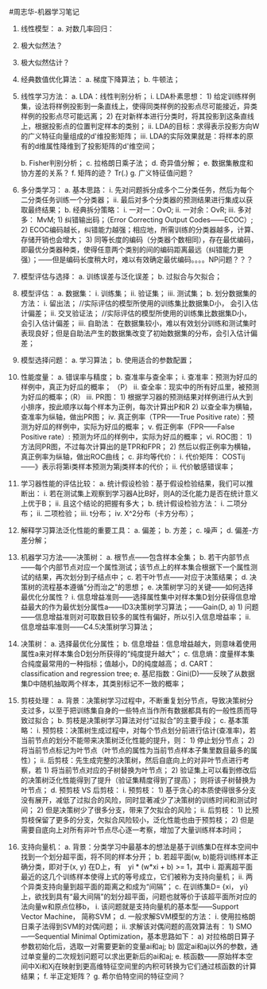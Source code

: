 #周志华-机器学习笔记
1. 线性模型：
	a. 对数几率回归：
2. 极大似然法？
3. 极大似然估计？
4. 经典数值优化算法：
	a. 梯度下降算法；
	b. 牛顿法；
5. 线性学习方法：
	a. LDA：线性判别分析；
		i. LDA朴素思想：
			1) 给定训练样例集，设法将样例投影到一条直线上，使得同类样例的投影点尽可能接近，异类样例的投影点尽可能远离；
			2) 在对新样本进行分类时，将其投影到这条直线上，根据投影点的位置判定样本的类别；
		ii. LDA的目标：求得表示投影方向W的广义特征向量组成的d'维投影矩阵；
		iii. LDA的实际效果就是：将样本的原有的d维属性降维到了投影矩阵的d'维空间；
			
	b. Fisher判别分析；
	c. 拉格朗日乘子法；
	d. 奇异值分解；
	e. 数据集散度和协方差的关系？
	f. 矩阵的迹？ Tr(.)
	g. 广义特征值问题？
6. 多分类学习：
	a. 基本思路：
		i. 先对问题拆分成多个二分类任务，然后为每个二分类任务训练一个分类器；
		ii. 最后对多个分类器的预测结果进行集成以获取最终结果；
	b. 经典拆分策略：
		i. 一对一：OvO;
		ii. 一对余：OvR;
		iii. 多对多： MvM;
			1) 纠错输出码；（Error Correcting Output Codes——ECOC）;
			2) ECOC编码越长，纠错能力越强；相应地，所需训练的分类器越多，计算、存储开销也会增大；
			3) 同等长度的编码（分类器个数相同），存在最优编码，即最优分类器种类，使得任意两个类别的间的编码距离最远（纠错能力更强）；——但是编码长度稍大时，难以有效确定最优编码。。。。NP问题？？？
7. 模型评估与选择：
	a. 训练误差与泛化误差；
	b. 过拟合与欠拟合；
8. 模型评估：
	a. 数据集：
		i. 训练集；
		ii. 验证集；
		iii. 测试集；
	b. 划分数据集的方法：
		i. 留出法；       //实际评估的模型所使用的训练集比数据集D小， 会引入估计偏差；
		ii. 交叉验证法；  //实际评估的模型所使用的训练集比数据集D小， 会引入估计偏差；
		iii. 自助法： 在数据集较小，难以有效划分训练和测试集时表现良好；但是自助法产生的数据集改变了初始数据集的分布，会引入估计偏差；
9.   模型选择问题：
	a. 学习算法；
	b. 使用适合的参数配置；
10. 性能度量：
	a. 错误率与精度；
	b. 查准率与查全率；
		i. 查准率：预测为好瓜的样例中，真正为好瓜的概率； （P）
		ii. 查全率：现实中的所有好瓜里，被预测为好瓜的概率；（R）
		iii. PR图：
			1) 根据学习器的预测结果对样例进行从大到小排序，按此顺序以每个样本为正例，每次计算出P和R
			2) 以查全率为横轴，查准率为纵轴，做出PR图；
		iv. 真正例率（TPR——True Positive rate）：预测为好瓜的样例中，实际为好瓜的概率；
		v. 假正例率（FPR——False Positive rate）: 预测为坏瓜的样例中，实际为好瓜的概率；
		vi. ROC图：
			1) 方法同PR图，不过每次计算出的是TPR和FPR；
			2) 然后以假正例率为横轴，真正例率为纵轴，做出ROC曲线；
	c. 非均等代价：
		i. 代价矩阵： COSTij——》表示将第i类样本预测为第j类样本的代价；
		ii. 代价敏感错误率；
11. 学习器性能的评估比较：
	a. 统计假设检验：基于假设检验结果，我们可以推断出：
		i. 若在测试集上观察到学习器A比B好，则A的泛化能力是否在统计意义上优于B；
		ii. 且这个结论的把握有多大；
	b. 统计假设检验方法：
		i. 二项分布；
		ii. 二项检验；
		iii. t分布；
		iv. X^2分布（卡方分布）；
12. 解释学习算法泛化性能的重要工具：
	a. 偏差；
	b. 方差；
	c. 噪声；
	d. 偏差-方差分解；
13. 机器学习方法——决策树：
	a. 根节点——包含样本全集；
	b. 若干内部节点——每个内部节点对应一个属性测试；该节点上的样本集合根据下一个属性测试的结果，再次划分到子结点中；
	c. 若干叶节点——对应于决策结果；
	d. 决策树的流程基本遵循"分而治之"的思想；
	e. 决策树学习的关键——如何选择最优化分属性？
		i. 信息增益准则——选择属性集中对样本集D划分获得信息增益最大的作为最优划分属性a——ID3决策树学习算法；——Gain(D, a)
			1) 问题——信息增益准则对可取数目较多的属性有偏好，所以引入信息增益率；
		ii. 信息增益率准则——C4.5决策树学习算法；
14. 决策树：
	a. 选择最优化分属性；
	b. 信息增益：信息增益越大，则意味着使用属性a来对样本集合D划分所获得的“纯度提升越大”；
	c. 信息熵：度量样本集合纯度最常用的一种指标；值越小，D的纯度越高；
	d. CART： classification and regression tree;
	e. 基尼指数：Gini(D)——反映了从数据集D中随机抽取两个样本，其类别标记不一致的概率；
15. 剪枝处理：
	a. 背景：决策树学习过程中，不断重复划分节点，导致决策树分支过多，以至于把训练集自身的一些特点当作所有数据都具有的一般性质而导致过拟合；
	b. 剪枝是决策树学习算法对付“过拟合”的主要手段；
	c. 基本策略：
		i. 预剪枝：决策树生成过程中，对每个节点划分前进行估计(查准率)，若当前节点的划分不能带来决策树泛化性能的提升，则：
			1) 停止划分节点；
			2) 将当前节点标记为叶节点（叶节点的属性为当前节点样本子集里数目最多的属性）；
		ii. 后剪枝：先生成完整的决策树，然后自底向上的对非叶节点进行考察，若
			1) 将当前节点对应的子树替换为叶节点；
			2) 验证集上可以看到修改后的决策树泛化性能得到了提升（验证集精度得到了提高）；
		则将该子树替换为叶节点；
	d. 预剪枝 VS 后剪枝：
		i. 预剪枝：
			1) 基于贪心的本质使得很多分支没有展开，减低了过拟合的风险，同时显著减少了决策树的训练时间和测试时间；
			2) 但是决策树少了很多分支，带来了欠拟合的风险；
		ii. 后剪枝：
			1) 比预剪枝保留了更多的分支，欠拟合风险较小，泛化性能也由于预剪枝；
			2) 但是需要自底向上对所有非叶节点尽心逐一考察，增加了大量训练样本时间；
16. 支持向量机：
	a. 背景：分类学习中最基本的想法是基于训练集D在样本空间中找到一个划分超平面，将不同的样本分开；
	b. 若超平面(w, b)能将训练样本正确分类，即对于(x, y) 在D上，有　yi * (w*xi + b) >= 1，其中
		i. 距离超平面最近的这几个训练样本使得上式的等号成立，它们被称为支持向量机；
		ii. 两个异类支持向量到超平面的距离之和成为“间隔”；
	c. 在训练集D= {xi， yi}上，欲找到具有“最大间隔”的划分超平面，问题也就等价于该超平面所对应的法向量w和原点位移b，
		i. 该问题就是支持向量机的基本型——Support Vector Machine， 简称SVM；
	d. 一般求解SVM模型的方法：
		i. 使用拉格朗日乘子法得到SVM的对偶问题；
		ii. 求解该对偶问题的高效算法有：
			1) SMO——Sequential Minimal Optimization，基本思路如下：
				a) 对拉格朗日算子参数初始化后，选取一对需要更新的变量ai和aj;
				b) 固定ai和aj以外的参数，通过单变量的二次规划问题可以求出更新后的ai和aj;
	e. 核函数——原始样本空间中Xi和Xj在映射到更高维特征空间里的内积可转换为它们通过核函数的计算结果；
	f. 半正定矩阵？
	g. 希尔伯特空间的特征空间？
